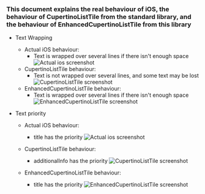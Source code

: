 
### This document explains the real behaviour of iOS, the behaviour of CupertinoListTile from the standard library, and the behaviour of EnhancedCupertinoListTile from this library

* Text Wrapping
  * Actual iOS behaviour:
    * Text is wrapped over several lines if there isn't enough space
![Actual ios screenshot](https://raw.githubusercontent.com/NickPGibson/cupertino_lists_enhanced/main/misc/docs/images/actual_ios_text_wrapping.png)
  * CupertinoListTile behaviour:
    * Text is not wrapped over several lines, and some text may be lost
![CupertinoListTile screenshot](https://raw.githubusercontent.com/NickPGibson/cupertino_lists_enhanced/main/misc/docs/images/flutter_text_wrapping.png)
  * EnhancedCupertinoListTile behaviour:
    * Text is wrapped over several lines if there isn't enough space
![EnhancedCupertinoListTile screenshot](https://raw.githubusercontent.com/NickPGibson/cupertino_lists_enhanced/main/misc/docs/images/enhanced_text_wrapping.png)



* Text priority
  * Actual iOS behaviour:
    * title has the priority
![Actual ios screenshot](https://raw.githubusercontent.com/NickPGibson/cupertino_lists_enhanced/main/misc/docs/images/actual_ios_text_priority.png)

  * CupertinoListTile behaviour:
    * additionalInfo has the priority
![CupertinoListTile screenshot](https://raw.githubusercontent.com/NickPGibson/cupertino_lists_enhanced/main/misc/docs/images/flutter_text_priority.png)

  * EnhancedCupertinoListTile behaviour:
    * title has the priority
![EnhancedCupertinoListTile screenshot](https://raw.githubusercontent.com/NickPGibson/cupertino_lists_enhanced/main/misc/docs/images/enhanced_text_priority.png)
